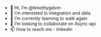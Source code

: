 - 👋 Hi, I’m @timothygalvin
- 👀 I’m interested in integration and data
- 🌱 I’m currently learning to walk again
- 💞️ I’m looking to collaborate on Async-api
- 📫 How to reach me - linkedin

<!---
timothygalvin/timothygalvin is a ✨ special ✨ repository because its `README.md` (this file) appears on your GitHub profile.
You can click the Preview link to take a look at your changes.
--->
